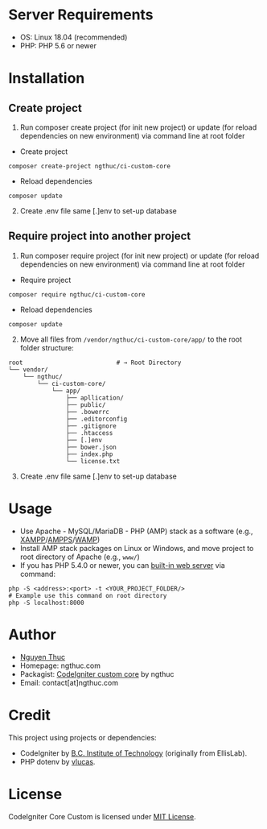 # Server Requirements
* OS: Linux 18.04 (recommended)
* PHP: PHP 5.6 or newer

# Installation
## Create project
1. Run composer create project (for init new project) or update (for reload dependencies on new environment) via command line at root folder
* Create project
```shell
composer create-project ngthuc/ci-custom-core
```
* Reload dependencies
```shell
composer update
```
2. Create .env file same [.]env to set-up database
## Require project into another project
1. Run composer require project (for init new project) or update (for reload dependencies on new environment) via command line at root folder
* Require project
```shell
composer require ngthuc/ci-custom-core
```
* Reload dependencies
```shell
composer update
```
2. Move all files from `/vendor/ngthuc/ci-custom-core/app/` to the root folder structure:
```shell
root                          # → Root Directory
└── vendor/
    └── ngthuc/
        └── ci-custom-core/
            └── app/
                ├── apllication/
                ├── public/
                ├── .bowerrc
                ├── .editorconfig
                ├── .gitignore
                ├── .htaccess
                ├── [.]env
                ├── bower.json
                ├── index.php
                └── license.txt
```
3. Create .env file same [.]env to set-up database

# Usage
* Use Apache - MySQL/MariaDB - PHP (AMP) stack as a software (e.g., [XAMPP](https://www.apachefriends.org/index.html)/[AMPPS](https://www.ampps.com/)/[WAMP](http://www.wampserver.com/en/))
* Install AMP stack packages on Linux or Windows, and move project to root directory of Apache (e.g., `www/`)
* If you has PHP 5.4.0 or newer, you can [built-in web server](https://www.php.net/manual/en/features.commandline.webserver.php) via command:
```shell
php -S <address>:<port> -t <YOUR_PROJECT_FOLDER/>
# Example use this command on root directory
php -S localhost:8000
```

# Author
* [Nguyen Thuc](https://ngthuc.github.io/)
* Homepage: ngthuc.com
* Packagist: [CodeIgniter custom core](https://packagist.org/packages/ngthuc/ci-custom-core) by ngthuc
* Email: contact[at]ngthuc.com

# Credit
This project using projects or dependencies:
* CodeIgniter by [B.C. Institute of Technology](https://github.com/bcit-ci/CodeIgniter) (originally from EllisLab).
* PHP dotenv by [vlucas](https://github.com/vlucas/phpdotenv).

# License
CodeIgniter Core Custom is licensed under [MIT License](LICENSE).
